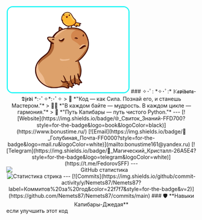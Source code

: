 <div align="center">
<!-- Используем относительные пути для локальных изображений -->
<img src="./photo_2025-02-12_08-53-12.jpg" 
     width="320" 
     style="border-radius:16px;border:3px solid #22f7f7" 
     alt="Капибара-Джедай">
### ✧･ﾟ: *✧･ﾟ:* 𝕂𝖆𝖕𝖎𝖇𝖆𝖗𝖆-𝕯𝖏𝖊𝖉𝖎 *:･ﾟ✧*:･ﾟ✧
> 🏰 *"Код — как Сила. Познай его, и станешь Мастером."*  
> 🧙‍♂️ *"В каждом байте — мудрость. В каждом цикле — гармония."*  
> 🐾 *"Путь Капибары — путь чистого Python."*
---
<!-- Бейджи работают стабильно -->
[![Website](https://img.shields.io/badge/🌐_Свиток_Знаний-FFD700?style=for-the-badge&logo=book&logoColor=black)](https://www.bonustime.ru/)
[![Email](https://img.shields.io/badge/📮_Голубиная_Почта-FF0000?style=for-the-badge&logo=mail.ru&logoColor=white)](mailto:bonustime161@yandex.ru)
[![Telegram](https://img.shields.io/badge/📡_Магический_Кристалл-26A5E4?style=for-the-badge&logo=telegram&logoColor=white)](https://t.me/FedorovSFF)
---
<!-- Статистика с принудительным обновлением кэша -->
<img src="https://github-readme-stats.vercel.app/api?username=Nemets87&show_icons=true&theme=dark&bg_color=1a120b&title_color=d4af37&icon_color=22f7f7&text_color=ffffff&border_color=d4af37&border_radius=10&v=2" 
     alt="GitHub статистика" 
     style="max-width: 100%; height:auto; display:block;">
<img src="https://streak-stats.demolab.com/?user=Nemets87&theme=dark&background=1a120b&ring=d4af37&fire=22f7f7&currStreakLabel=d4af37&border=d4af37&border_radius=10&v=2" 
     alt="Статистика стрика" 
     style="max-width:90%; height:auto;">
---
<!-- Простой счетчик коммитов -->
[![Commits](https://img.shields.io/github/commit-activity/y/Nemets87/Nemets87?label=Коммитов%20за%20год&color=22f7f7&style=for-the-badge&v=2)](https://github.com/Nemets87/Nemets87/commits/main)
### 🛡️ **Навыки Капибары-Джедая**
</div> если улучшить этот код
